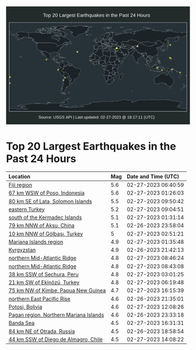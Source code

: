 ![Map](./map.png)

# Top 20 Largest Earthquakes in the Past 24 Hours

| Location | Mag | Date and Time (UTC) |
|:---|:---|:---|
| [Fiji region](https://earthquake.usgs.gov/earthquakes/eventpage/us6000jrvn) | 5.6 | 02-27-2023 06:40:59 |
| [67 km WSW of Poso, Indonesia](https://earthquake.usgs.gov/earthquakes/eventpage/us6000jrtm) | 5.6 | 02-27-2023 01:26:03 |
| [80 km SE of Lata, Solomon Islands](https://earthquake.usgs.gov/earthquakes/eventpage/us6000jrwn) | 5.5 | 02-27-2023 09:50:42 |
| [eastern Turkey](https://earthquake.usgs.gov/earthquakes/eventpage/us6000jrw4) | 5.2 | 02-27-2023 09:04:51 |
| [south of the Kermadec Islands](https://earthquake.usgs.gov/earthquakes/eventpage/us6000jrtp) | 5.1 | 02-27-2023 01:31:14 |
| [79 km NNW of Aksu, China](https://earthquake.usgs.gov/earthquakes/eventpage/us6000jrt9) | 5.1 | 02-26-2023 23:58:04 |
| [10 km NNW of Gölbaşı, Turkey](https://earthquake.usgs.gov/earthquakes/eventpage/us6000jrtz) | 5 | 02-27-2023 02:51:21 |
| [Mariana Islands region](https://earthquake.usgs.gov/earthquakes/eventpage/us6000jrtu) | 4.9 | 02-27-2023 01:35:48 |
| [Kyrgyzstan](https://earthquake.usgs.gov/earthquakes/eventpage/us6000jrss) | 4.9 | 02-26-2023 21:42:13 |
| [northern Mid-Atlantic Ridge](https://earthquake.usgs.gov/earthquakes/eventpage/us6000jrw1) | 4.8 | 02-27-2023 08:46:24 |
| [northern Mid-Atlantic Ridge](https://earthquake.usgs.gov/earthquakes/eventpage/us6000jrw0) | 4.8 | 02-27-2023 08:43:08 |
| [38 km SSW of Sechura, Peru](https://earthquake.usgs.gov/earthquakes/eventpage/us6000jru0) | 4.8 | 02-27-2023 03:01:25 |
| [21 km SW of Ekinözü, Turkey](https://earthquake.usgs.gov/earthquakes/eventpage/us6000jrvk) | 4.8 | 02-27-2023 06:19:48 |
| [75 km NW of Kimbe, Papua New Guinea](https://earthquake.usgs.gov/earthquakes/eventpage/us6000jrz2) | 4.7 | 02-27-2023 16:15:39 |
| [northern East Pacific Rise](https://earthquake.usgs.gov/earthquakes/eventpage/us6000jrsv) | 4.6 | 02-26-2023 21:35:01 |
| [Potosi, Bolivia](https://earthquake.usgs.gov/earthquakes/eventpage/us6000jrx4) | 4.6 | 02-27-2023 12:08:26 |
| [Pagan region, Northern Mariana Islands](https://earthquake.usgs.gov/earthquakes/eventpage/us6000jrt6) | 4.6 | 02-26-2023 23:33:18 |
| [Banda Sea](https://earthquake.usgs.gov/earthquakes/eventpage/us6000jrz5) | 4.5 | 02-27-2023 16:31:31 |
| [84 km NE of Otrada, Russia](https://earthquake.usgs.gov/earthquakes/eventpage/us6000jrs3) | 4.5 | 02-26-2023 18:58:54 |
| [44 km SSW of Diego de Almagro, Chile](https://earthquake.usgs.gov/earthquakes/eventpage/us6000jrxt) | 4.5 | 02-27-2023 14:08:22 |
